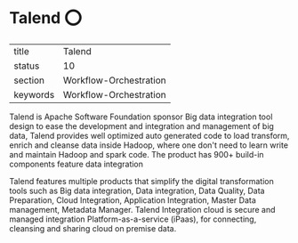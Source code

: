 # Talend :o:


|          |                        |
| -------- | ---------------------- |
| title    | Talend                 | 
| status   | 10                     |
| section  | Workflow-Orchestration |
| keywords | Workflow-Orchestration |



Talend is Apache Software Foundation sponsor Big data integration tool
design to ease the development and integration and management of big
data, Talend provides well optimized auto generated code to load
transform, enrich and cleanse data inside Hadoop, where one don't need
to learn write and maintain Hadoop and spark code.  The product has
900+ build-in components feature data integration
     
Talend features multiple products that simplify the digital
transformation tools such as Big data integration, Data integration,
Data Quality, Data Preparation, Cloud Integration, Application
Integration, Master Data management, Metadata Manager.  Talend
Integration cloud is secure and managed integration
Platform-as-a-service (iPaas), for connecting, cleansing and sharing
cloud on premise data.



